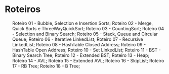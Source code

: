 # Roteiros

<body>
<ol>
  
Roteiro 01 - Bubble, Selection e Insertion Sorts;
Roteiro 02 - Merge, Quick Sorts e ThreeWayQuickSort;
Roteiro 03 - CountingSort;
Roteiro 04 - Selection and Binary Search;
Roteiro 05 - Stack, Queue and Circular Queue;
Roteiro 06 - Iterative LinkedList;
Roteiro 07 - Recursive LinkedList;
Roteiro 08 - HashTable Closed Address;
Roteiro 09 - HashTable Open Address;
Roteiro 10 - Set LinkedList;
Roteiro 11 - BST - Binary Search Tree;
Roteiro 12 - Extended BST;
Roteiro 13 - Heap;
Roteiro 14 - AVL;
Roteiro 15 - Extended AVL;
Roteiro 16 - SkipList;
Roteiro 17 - RB Tree;
Roteiro 18 - B Tree;
  
</ol>
</body>
